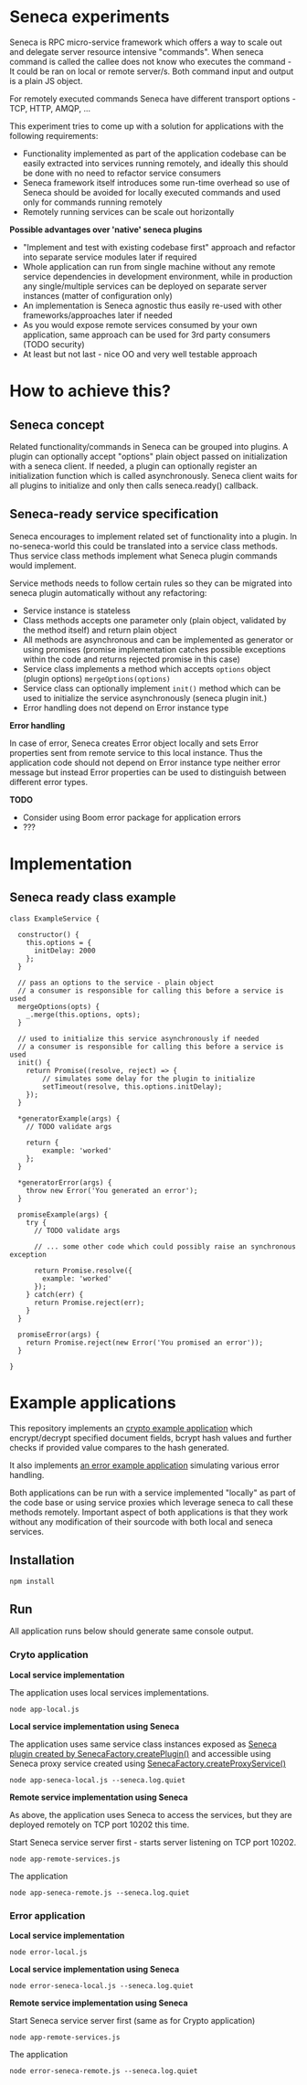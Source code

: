 # Seneca experiments

Seneca is RPC micro-service framework which offers a way to scale out and delegate server resource intensive "commands".
When seneca command is called the callee does not know who executes the command - It could be ran on local or remote server/s.
Both command input and output is a plain JS object.

For remotely executed commands Seneca have different transport options - TCP, HTTP, AMQP, ...

This experiment tries to come up with a solution for applications with the following requirements:

* Functionality implemented as part of the application codebase can be easily extracted into services running remotely,
  and ideally this should be done with no need to refactor service consumers
* Seneca framework itself introduces some run-time overhead so use of Seneca should be avoided for locally executed
  commands and used only for commands running remotely
* Remotely running services can be scale out horizontally

__Possible advantages over 'native' seneca plugins__

* "Implement and test with existing codebase first" approach and refactor into separate service modules later if required
* Whole application can run from single machine without any remote service dependencies in development environment,
  while in production any single/multiple services can be deployed on separate server instances (matter of configuration only)
* An implementation is Seneca agnostic thus easily re-used with other frameworks/approaches later if needed
* As you would expose remote services consumed by your own application, same approach can be used for 3rd party consumers (TODO security)
* At least but not last - nice OO and very well testable approach

# How to achieve this?

## Seneca concept

Related functionality/commands in Seneca can be grouped into plugins.
A plugin can optionally accept "options" plain object passed on initialization with a seneca client.
If needed, a plugin can optionally register an initialization function which is called asynchronously.
Seneca client waits for all plugins to initialize and only then calls seneca.ready() callback.

## Seneca-ready service specification

Seneca encourages to implement related set of functionality into a plugin. In no-seneca-world this could be translated into a service class methods.
Thus service class methods implement what Seneca plugin commands would implement.

Service methods needs to follow certain rules so they can be migrated into seneca plugin automatically without any refactoring:

* Service instance is stateless
* Class methods accepts one parameter only (plain object, validated by the method itself) and return plain object
* All methods are asynchronous and can be implemented as generator or using promises
  (promise implementation catches possible exceptions within the code and returns rejected promise in this case)
* Service class implements a method which accepts `options` object (plugin options) `mergeOptions(options)`
* Service class can optionally implement `init()` method which can be used to initialize the service asynchronously (seneca plugin init.)  
* Error handling does not depend on Error instance type

__Error handling__

In case of error, Seneca creates Error object locally and sets Error properties sent from remote service to this local instance.
Thus the application code should not depend on Error instance type neither error message but instead Error properties can be used to distinguish
between different error types.

__TODO__

* Consider using Boom error package for application errors
* ???

# Implementation

## Seneca ready class example

```
class ExampleService {

  constructor() {
    this.options = {
      initDelay: 2000
    };
  }

  // pass an options to the service - plain object
  // a consumer is responsible for calling this before a service is used
  mergeOptions(opts) {
    _.merge(this.options, opts);
  }

  // used to initialize this service asynchronously if needed
  // a consumer is responsible for calling this before a service is used
  init() {
    return Promise((resolve, reject) => {
        // simulates some delay for the plugin to initialize
        setTimeout(resolve, this.options.initDelay);
    });
  }

  *generatorExample(args) {
    // TODO validate args
        
    return {
        example: 'worked'
    };
  }
  
  *generatorError(args) {
    throw new Error('You generated an error');
  }
  
  promiseExample(args) {
    try {
      // TODO validate args
      
      // ... some other code which could possibly raise an synchronous exception
    
      return Promise.resolve({
        example: 'worked'
      });
    } catch(err) {
      return Promise.reject(err);
    }
  }

  promiseError(args) {
    return Promise.reject(new Error('You promised an error'));
  }
  
}
```

# Example applications

This repository implements an [crypto example application](app.js) which encrypt/decrypt specified document fields,
bcrypt hash values and further checks if provided value compares to the hash generated.

It also implements [an error example application](error-app.js) simulating various error handling.

Both applications can be run with a service implemented "locally" as part of the code base or using service proxies
which leverage seneca to call these methods remotely. Important aspect of both applications is that they work without
any modification of their sourcode with both local and seneca services.


## Installation

```
npm install
```

## Run

All application runs below should generate same console output.

### Cryto application

__Local service implementation__

The application uses local services implementations.  

```
node app-local.js
```

__Local service implementation using Seneca__

The application uses same service class instances exposed as [Seneca plugin created by SenecaFactory.createPlugin()](seneca.js)
and accessible using Seneca proxy service created using [SenecaFactory.createProxyService()](seneca.js) 

```
node app-seneca-local.js --seneca.log.quiet
```

__Remote service implementation using Seneca__

As above, the application uses Seneca to access the services, but they are deployed remotely on TCP port 10202 this time.

Start Seneca service server first - starts server listening on TCP port 10202.

```
node app-remote-services.js
```

The application
```
node app-seneca-remote.js --seneca.log.quiet
```


### Error application

__Local service implementation__

```
node error-local.js
```

__Local service implementation using Seneca__

```
node error-seneca-local.js --seneca.log.quiet
```

__Remote service implementation using Seneca__

Start Seneca service server first (same as for Crypto application) 
```
node app-remote-services.js
```

The application
```
node error-seneca-remote.js --seneca.log.quiet
```

